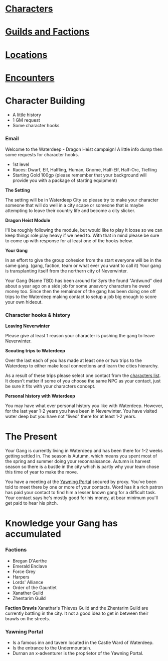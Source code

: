 # [Characters](Characters)
# [Guilds and Factions](Guilds-and-Factions.md)
# [Locations](Locations.md)
# [Encounters](Encounters.md)

# Character Building

- A little history
- 1 GM request
- Some character hooks

### Email

Welcome to the Waterdeep - Dragon Heist campaign! A little info dump then some requests for character hooks.

- 1st level
- Races: Dwarf, Elf, Halfling, Human, Gnome, Half-Elf, Half-Orc, Tiefling
- Starting Gold 100gp (please remember that your background will provide you with a package of starting equipment)

**The Setting**

The setting will be in Waterdeep City so please try to make your character someone that will do well in a city scape or someone that is maybe attempting to leave their country life and become a city slicker.

**Dragon Heist Module**

I'll be roughly following the module, but would like to play it loose so we can keep things role play heavy if we need to. With that in mind please be sure to come up with response for at least one of the hooks below.

**Your Gang**

In an effort to give the group cohesion from the start everyone will be in the same gang. (gang, faction, team or what ever you want to call it) Your gang is transplanting itself from the northern city of Neverwinter.

Your Gang (Name TBD) has been around for 3yrs the found "Ardwund" died about a year ago on a side job for some unsavory characters he owed money too. Since then the remainder of the gang has been doing one off trips to the Waterdeep making contact to setup a job big enough to score your own hideout.

### Character hooks & history

**Leaving Neverwinter**

Please give at least 1 reason your character is pushing the gang to leave Neverwinter.

**Scouting trips to Waterdeep**

Over the last each of you has made at least one or two trips to the Waterdeep to either make local connections and learn the cities hierarchy.

As a result of these trips please select one contact from the [characters list](Characters). It doesn't matter if some of you choose the same NPC as your contact, just be sure it fits with your characters concept.

**Personal history with Waterdeep**

You may have what ever personal history you like with Waterdeep. However, for the last year 1-2 years you have been in Neverwinter. You have visited water deep but you have not "lived" there for at least 1-2 years.

# The Present

Your Gang is currently living in Waterdeep and has been there for 1-2 weeks getting settled in. The season is Autumn, which means you spent most of the spring and summer doing your reconnaissance. Autumn is harvest season so there is a bustle in the city which is partly why your team chose this time of year to make the move.

You have a meeting at the [Yawning Portal](Locations.md#yawning-portal) secured by proxy. You've been told to meet there by one or more of your contacts. Word has it a rich patron has paid your contact to find him a lesser known gang for a difficult task. Your contact says he's mostly good for his money, at bear minimum you'll get paid to hear his pitch.

# Knowledge your Gang has accumulated

### Factions

- Bregan D'Aerthe
- Emerald Enclave
- Force Grey
- Harpers
- Lords' Alliance
- Order of the Gauntlet
- Xanather Guild
- Zhentarim Guild

**Faction Brawls**
Xanathar's Thieves Guild and the Zhentarim Guild are currently battling in the city. It not a good idea to get in between their brawls on the streets.

### Yawning Portal

- Is a famous inn and tavern located in the Castle Ward of Waterdeep.
- Is the entrance to the Undermountain.
- Durnan an x-adventurer is the proprietor of the Yawning Portal.
